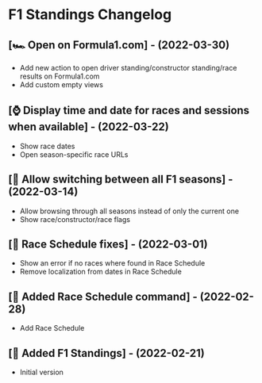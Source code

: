 # F1 Standings Changelog

## [🏎️ Open on Formula1.com] - (2022-03-30)

- Add new action to open driver standing/constructor standing/race results on Formula1.com
- Add custom empty views

## [⌚ Display time and date for races and sessions when available] - (2022-03-22)

- Show race dates
- Open season-specific race URLs

## [🍂 Allow switching between all F1 seasons] - (2022-03-14)

- Allow browsing through all seasons instead of only the current one
- Show race/constructor/race flags

## [🐞 Race Schedule fixes] - (2022-03-01)

- Show an error if no races where found in Race Schedule
- Remove localization from dates in Race Schedule

## [🏁 Added Race Schedule command] - (2022-02-28)

- Add Race Schedule

## [🎂 Added F1 Standings] - (2022-02-21)

- Initial version
